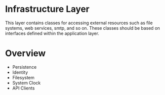 ﻿# Infrastructure Layer

This layer contains classes for accessing external resources such as file systems, web services, smtp, and so on.
These classes should be based on interfaces defined within the application layer.

# Overview
* Persistence
* Identity
* Filesystem
* System Clock
* API Clients
